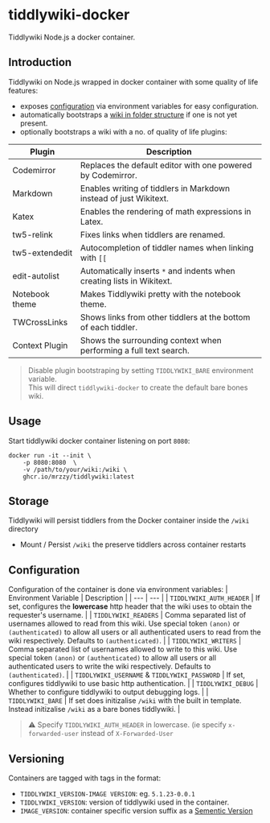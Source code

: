 # tiddlywiki-docker
Tiddlywiki Node.js a docker container.


## Introduction
Tiddlywiki on Node.js wrapped in docker container with some quality of life features:
- exposes [configuration](#Configuration) via environment variables for easy configuration.
- automatically bootstraps a [wiki in folder structure](https://www.google.com/search?channel=fs&client=ubuntu&q=tiddlywiki+folder+format)
    if one is not yet present.
- optionally bootstraps a wiki with a no. of quality of life plugins:

| Plugin | Description |
| --- | --- |
| Codemirror | Replaces the default editor with one powered by Codemirror. |
| Markdown | Enables writing of tiddlers in Markdown instead of just Wikitext. |
| Katex | Enables the rendering of math expressions in Latex. |
| tw5-relink | Fixes links when tiddlers are renamed. |
| tw5-extendedit | Autocompletion of tiddler names when linking with `[[` |
| edit-autolist | Automatically inserts `*` and indents when creating lists in Wikitext. |
| Notebook theme | Makes Tiddlywiki pretty with the notebook theme. |
| TWCrossLinks | Shows links from other tiddlers at the bottom of each tiddler. |
| Context Plugin | Shows the surrounding context when performing a full text search. |

> Disable plugin bootstraping by setting `TIDDLYWIKI_BARE` environment variable.  
> This will direct `tiddlywiki-docker` to create the default bare bones wiki.


## Usage
Start tiddlywiki docker container listening on port `8080`:
```
docker run -it --init \
    -p 8080:8080  \
    -v /path/to/your/wiki:/wiki \
    ghcr.io/mrzzy/tiddlywiki:latest
```

## Storage
Tiddlywiki will persist tiddlers from the Docker container inside the `/wiki` directory
- Mount / Persist `/wiki` the preserve tiddlers across container restarts

## Configuration
Configuration of the container is done via environment variables:
| Environment Variable | Description |
| --- | --- |
| `TIDDLYWIKI_AUTH_HEADER` | If set, configures the **lowercase** http header that the wiki uses to obtain the requester's username. |
| `TIDDLYWIKI_READERS` | Comma separated list of usernames allowed to read from this wiki. Use special token `(anon)` or `(authenticated)` to allow all users or all authenticated users to read from the wiki respectively. Defaults to `(authenticated)`. |
| `TIDDLYWIKI_WRITERS` | Comma separated list of usernames allowed to write to this wiki. Use special token `(anon)` or `(authenticated)` to allow all users or all authenticated users to write the wiki respectively.  Defaults to `(authenticated)`. |
| `TIDDLYWIKI_USERNAME` & `TIDDLYWIKI_PASSWORD` | If set, configures tiddlywiki to use basic http authentication. |
| `TIDDLYWIKI_DEBUG` | Whether to configure tiddlywiki to output debugging logs. |
| `TIDDLYWIKI_BARE` | If set does initizalise `/wiki` with the built in template. Instead initizalise `/wiki` as a bare bones tiddlywiki. |

> :warning: Specify `TIDDLYWIKI_AUTH_HEADER` in lowercase.
> (ie specify `x-forwarded-user` instead of `X-Forwarded-User`

## Versioning
Containers are tagged with tags in the format:
- `TIDDLYWIKI_VERSION-IMAGE VERSION`: eg. `5.1.23-0.0.1`
- `TIDDLYWIKI_VERSION`: version of tiddlywiki used in the container.
- `IMAGE_VERSION`: container specific version suffix as a [Sementic Version](https://semver.org/)
